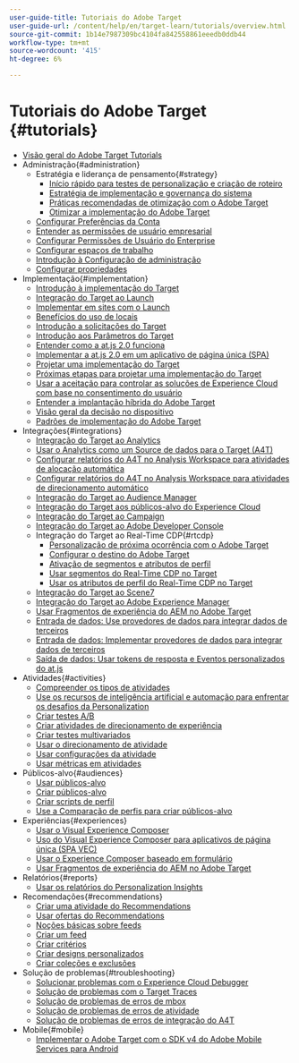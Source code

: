 ```yaml
---
user-guide-title: Tutoriais do Adobe Target
user-guide-url: /content/help/en/target-learn/tutorials/overview.html
source-git-commit: 1b14e7987309bc4104fa842558861eeedb0ddb44
workflow-type: tm+mt
source-wordcount: '415'
ht-degree: 6%

---
```



# Tutoriais do Adobe Target  {#tutorials}

+ [Visão geral do Adobe Target Tutorials](../overview.md)
+ Administração{#administration}
   + Estratégia e liderança de pensamento{#strategy}
      + [Início rápido para testes de personalização e criação de roteiro](../strategy/create-personalization-roadmap-testing-plan.md)
      + [Estratégia de implementação e governança do sistema](../dev101/1-1-implementation-strategy-sys-governance.md)
      + [Práticas recomendadas de otimização com o Adobe Target](../strategy/target-best-practices-for-optimization.md)
      + [Otimizar a implementação do Adobe Target](../strategy/optimize-your-target-implementation.md)
   + [Configurar Preferências da Conta](../administration/set-up-account-preferences.md)
   + [Entender as permissões de usuário empresarial](../administration/understanding-enterprise-user-permissions.md)
   + [Configurar Permissões de Usuário do Enterprise](../dev101/1-2-configure-ent-user-permissions.md)
   + [Configurar espaços de trabalho](../administration/set-up-workspaces.md)
   + [Introdução à Configuração de administração](../dev101/1-3-intro-to-admin-setup.md)
   + [Configurar propriedades](../administration/set-up-properties.md)
+ Implementação{#implementation}
   + [Introdução à implementação do Target](../dev101/2-1-intro-to-target-implementation.md)
   + [Integração do Target ao Launch](../dev101/3-1-target-launch.md)
   + [Implementar em sites com o Launch](https://experienceleague.adobe.com/docs/launch-learn/implementing-in-websites-with-launch/index.html?lang=pt-BR)
   + [Benefícios do uso de locais](../dev101/2-2-benefits-of-locations.md)
   + [Introdução a solicitações do Target](../dev101/2-3-intro-to-target-requests.md)
   + [Introdução aos Parâmetros do Target](../dev101/2-4-intro-to-target-params.md)
   + [Entender como a at.js 2.0 funciona](../implementation/understanding-how-atjs-20-works.md)
   + [Implementar a at.js 2.0 em um aplicativo de página única (SPA)](../implementation/implement-atjs-20-in-a-single-page-application.md)
   + [Projetar uma implementação do Target](../dev101/2-5-design-target-implementation.md)
   + [Próximas etapas para projetar uma implementação do Target](../dev101/2-6-next-steps-design-target-implementation.md)
   + [Usar a aceitação para controlar as soluções de Experience Cloud com base no consentimento do usuário](https://experienceleague.adobe.com/docs/id-service/using/implementation/opt-in-service/use-opt-in-to-control-experience-cloud-activities-based-on-user-consent.html?lang=pt-BR)
   + [Entender a implantação híbrida do Adobe Target](../implementation/hybrid-deployment.md)
   + [Visão geral da decisão no dispositivo](../implementation/on-device-decisioning-overview.md)
   + [Padrões de implementação do Adobe Target](../implementation/implementation-patterns-for-adobe-target.md)
+ Integrações{#integrations}
   + [Integração do Target ao Analytics](../dev101/3-2-target-analytics.md)
   + [Usar o Analytics como um Source de dados para o Target (A4T)](../integrations/use-analytics-as-a-data-source-a4t.md)
   + [Configurar relatórios do A4T no Analysis Workspace para atividades de alocação automática](../integrations/set-up-a4t-reports-in-analysis-workspace-for-auto-allocate-activities.md)
   + [Configurar relatórios do A4T no Analysis Workspace para atividades de direcionamento automático](../integrations/set-up-a4t-reports-in-analysis-workspace-for-auto-target-activities.md)
   + [Integração do Target ao Audience Manager](../dev101/3-3-target-dmp.md)
   + [Integração do Target aos públicos-alvo do Experience Cloud](../dev101/3-4-target-exc-audiences.md)
   + [Integração do Target ao Campaign](../dev101/3-6-target-campaign.md)
   + [Integração do Target ao Adobe Developer Console](../dev101/3-7-target-io.md)
   + Integração do Target ao Real-Time CDP{#rtcdp}
      + [Personalização de próxima ocorrência com o Adobe Target](../integrations/rtcdp/next-hit-personalization.md)
      + [Configurar o destino do Adobe Target](../integrations/rtcdp/configure-the-target-destination.md)
      + [Ativação de segmentos e atributos de perfil](../integrations/rtcdp/activate-segments-and-profile-attributes.md)
      + [Usar segmentos do Real-Time CDP no Target](../integrations/rtcdp/use-rtcdp-segments-in-target.md)
      + [Usar os atributos de perfil do Real-Time CDP no Target](../integrations/rtcdp/use-rtcdp-profile-attributes-in-target.md)
   + [Integração do Target ao Scene7](../dev101/3-8-target-scene7.md)
   + [Integração do Target ao Adobe Experience Manager](../dev101/3-5-target-aem.md)
   + [Usar Fragmentos de experiência do AEM no Adobe Target](https://helpx.adobe.com/experience-manager/kt/sites/using/experience-fragment-target-offer-feature-video-use.html)
   + [Entrada de dados: Use provedores de dados para integrar dados de terceiros](../integrations/use-data-providers-to-integrate-third-party-data.md)
   + [Entrada de dados: Implementar provedores de dados para integrar dados de terceiros](../integrations/implement-data-providers-to-integrate-third-party-data.md)
   + [Saída de dados: Usar tokens de resposta e Eventos personalizados do at.js](../integrations/use-response-tokens-and-atjs-custom-events.md)
+ Atividades{#activities}
   + [Compreender os tipos de atividades](../activities/understanding-the-types-of-activities.md)
   + [Use os recursos de inteligência artificial e automação para enfrentar os desafios da Personalization](../activities/use-the-artificial-intelligence-and-automation-capabilities-to-meet-the-challenges-of-personalization.md)
   + [Criar testes A/B](../activities/create-ab-tests.md)
   + [Criar atividades de direcionamento de experiência](../activities/create-experience-targeting-activities.md)
   + [Criar testes multivariados](../activities/create-multivariate-tests.md)
   + [Usar o direcionamento de atividade](../activities/use-activity-targeting.md)
   + [Usar configurações da atividade](../activities/use-activity-settings.md)
   + [Usar métricas em atividades](../activities/use-metrics-in-activities.md)
+ Públicos-alvo{#audiences}
   + [Usar públicos-alvo](../audiences/use-audiences.md)
   + [Criar públicos-alvo](../audiences/create-audiences.md)
   + [Criar scripts de perfil](../audiences/create-profile-scripts.md)
   + [Use a Comparação de perfis para criar públicos-alvo](../audiences/use-profile-comparison-to-build-audiences.md)
+ Experiências{#experiences}
   + [Usar o Visual Experience Composer](../experiences/use-the-visual-experience-composer.md)
   + [Uso do Visual Experience Composer para aplicativos de página única (SPA VEC)](../experiences/use-the-visual-experience-composer-for-single-page-applications.md)
   + [Usar o Experience Composer baseado em formulário](../experiences/use-the-form-based-experience-composer.md)
   + [Usar Fragmentos de experiência do AEM no Adobe Target](https://helpx.adobe.com/experience-manager/kt/sites/using/experience-fragment-target-offer-feature-video-use.html)
+ Relatórios{#reports}
   + [Usar os relatórios do Personalization Insights](../reports/use-the-personalization-insights-reports.md)
+ Recomendações{#recommendations}
   + [Criar uma atividade do Recommendations](../recommendations/create-a-recommendations-activity.md)
   + [Usar ofertas do Recommendations](../recommendations/use-recommendations-offers.md)
   + [Noções básicas sobre feeds](../recommendations/understanding-feeds.md)
   + [Criar um feed](../recommendations/create-a-feed.md)
   + [Criar critérios](../recommendations/create-criteria.md)
   + [Criar designs personalizados](../recommendations/create-custom-designs.md)
   + [Criar coleções e exclusões](../recommendations/create-collections-and-exclusions.md)
+ Solução de problemas{#troubleshooting}
   + [Solucionar problemas com o Experience Cloud Debugger](../troubleshooting/troubleshoot-with-the-experience-cloud-debugger.md)
   + [Solução de problemas com o Target Traces](../troubleshooting/troubleshoot-with-target-traces.md)
   + [Solução de problemas de erros de mbox](../dev101/4-1-troubleshoot-mbox-errors.md)
   + [Solução de problemas de erros de atividade](../dev101/4-2-troubleshoot-activity-errors.md)
   + [Solução de problemas de erros de integração do A4T](../dev101/4-3-troubleshoot-integration-errors.md)
+ Mobile{#mobile}
   + [Implementar o Adobe Target com o SDK v4 do Adobe Mobile Services para Android](../mobile-v4/overview.md)

